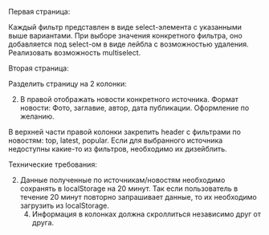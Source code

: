 <!-- Используя публичное API ( ​https://newsapi.org/​ ) написать SPA приложение: -->

Первая страница:

<!-- Вывести список источников новостей.
Разделить страницу на 2 колонки: -->

<!-- 1. левую колонку закрепить на странице и разместить в ней 3 категории фильтров:
   a. по категории​ ( business, entertainment, gaming, general, music, politics, science-and-nature, sport, technology)
   b. по языку (​en, de, fr​)
   c. по стране (au, de, gb, in, it, us) -->

Каждый фильтр представлен в виде select-элемента с указанными выше вариантами. При выборе значения конкретного фильтра, оно добавляется под select-ом в виде лейбла с возможностью удаления. Реализовать возможность multiselect.

<!-- При изменении фильтров список источников фильтруется по выбранным значениям. -->

<!-- 2. В правой колонке выводить источники новостей в виде плиток. Каждая плитка -->
   <!-- содержит название источника. По ховеру в плитке всплывает полупрозрачный блок с описанием, ссылкой на источник (откроется в новой вкладке) и кнопкой для просмотра новостей этого источника. -->
   <!-- При открытии страницы необходимо загружать сразу все источники и проводить описанную выше фильтрацию только на стороне фронтенда (без дополнительных запросов). -->
   <!-- Также на странице источника новостей необходимо реализовать пагинацию, на странице должно быть 6 плиток за один раз. -->

<!-- Пагинация и фильтры должны взаимодействовать корректно. После применения нового фильтра должно просчитываться количество страниц пагинации и происходить переключение на первую страницу. -->

Вторая страница:

<!-- Переход на страницу осуществляется по клику на кнопку просмотра новостей конкретного источника. -->

Разделить страницу на 2 колонки:

<!-- 1. В левой колонке отобразить список отфильтрованных на предыдущей странице источников новостей. По клику загружать новости выбранного источника. -->

2. В правой отображать новости конкретного источника. Формат новости: Фото, заглавие, автор, дата публикации. Оформление по желанию.

В верхней части правой колонки закрепить header с фильтрами по новостям: top, latest, popular. Если для выбранного источника недоступны какие-то из фильтров, необходимо их дизейблить.

Технические требования:

<!-- 1. Если запросы на получение новостей/источников выполняется с ошибкой необходимо уведомить об этом пользователя. -->

2.  Данные полученные по источникам/новостям необходимо сохранять в localStorage на 20 минут. Так если пользователь в течение 20 минут повторно запрашивает данные, то их необходимо загрузить из localStorage.
    <!-- 3. Страница должна занимать 100% высоты и 100% ширины окна браузера. -->
    4. Информация в колонках должна скроллиться независимо друг от друга.
        <!-- 3. Для выполнения задания можно использовать HTML/HTML5, CSS/CSS3, JS (ES5 и ES6), React, Redux, Redux-saga. -->
